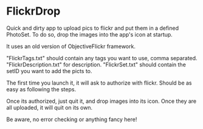 # FlickrDrop

Quick and dirty app to upload pics to flickr and put them in a defined PhotoSet.
To do so, drop the images into the app's icon at startup.

It uses an old version of ObjectiveFlickr framework.

"FlickrTags.txt" should contain any tags you want to use, comma separated.
"FlickrDescription.txt" for description.
"FlickrSet.txt" should contain the setID you want to add the picts to.

The first time you launch it, it will ask to authorize with flickr. 
Should be as easy as following the steps.

Once its authorized, just quit it, and drop images into its icon. Once they are all uploaded, it will quit on its own.

Be aware, no error checking or anything fancy here!